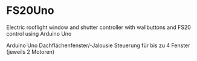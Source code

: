 # FS20Uno
Electric rooflight window and shutter controller with wallbuttons and FS20 control using Arduino Uno

Arduino Uno Dachflächenfenster/-Jalousie Steuerung für bis zu 4 Fenster (jeweils 2 Motoren)
